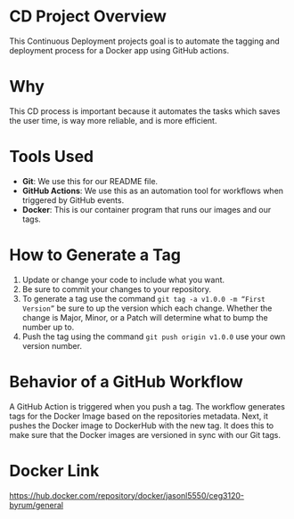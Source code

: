# CD Project Overview
This Continuous Deployment projects goal is to automate the tagging and deployment process for a Docker app using GitHub actions.

# Why
This CD process is important because it automates the tasks which saves the user time, is way more reliable, and is more efficient.

# Tools Used
- **Git**: We use this for our README file.
- **GitHub Actions**: We use this as an automation tool for workflows when triggered by GitHub events.
- **Docker**: This is our container program that runs our images and our tags.

# How to Generate a Tag

1. Update or change your code to include what you want.
2. Be sure to commit your changes to your repository.
3. To generate a tag use the command `git tag -a v1.0.0 -m “First Version”` be sure to up the version which each change. Whether the change is Major, Minor, or a Patch will determine what to bump the number up to.
4. Push the tag using the command `git push origin v1.0.0` use your own version number.

# Behavior of a GitHub Workflow

A GitHub Action is triggered when you push a tag. The workflow generates tags for the Docker Image based on the repositories metadata. Next, it pushes the Docker image to DockerHub with the new tag. It does this to make sure that the Docker images are versioned in sync with our Git tags.

# Docker Link

https://hub.docker.com/repository/docker/jasonl5550/ceg3120-byrum/general
